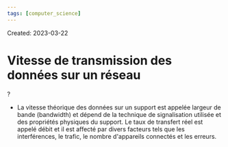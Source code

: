 ```yaml
---
tags: [computer_science] 
---
```

Created: 2023-03-22

# Vitesse de transmission des données sur un réseau
?
- La vitesse théorique des données sur un support est appelée largeur de bande
(bandwidth) et dépend de la technique de signalisation utilisée et des propriétés
physiques du support.
Le taux de transfert réel est appelé débit et il est affecté par divers facteurs tels
que les interférences, le trafic, le nombre d'appareils connectés et les erreurs.